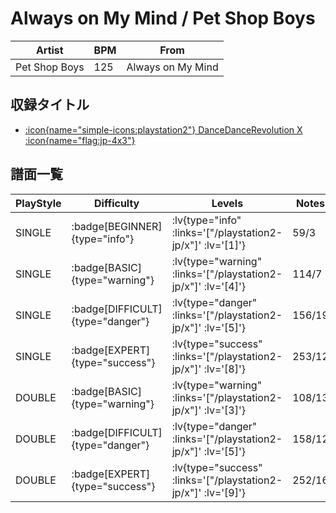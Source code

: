 # Always on My Mind / Pet Shop Boys

|Artist|BPM|From|
|------|---|----|
|Pet Shop Boys|125|Always on My Mind|

## 収録タイトル

- [ :icon{name="simple-icons:playstation2"} DanceDanceRevolution X :icon{name="flag:jp-4x3"} ](/playstation2-jp/x)

## 譜面一覧

|PlayStyle|Difficulty|Levels|Notes|Movie|
|---------|----------|------|-----|-----|
|SINGLE| :badge[BEGINNER]{type="info"} | :lv{type="info" :links='["/playstation2-jp/x"]' :lv='[1]'} |59/3||
|SINGLE| :badge[BASIC]{type="warning"} | :lv{type="warning" :links='["/playstation2-jp/x"]' :lv='[4]'} |114/7||
|SINGLE| :badge[DIFFICULT]{type="danger"} | :lv{type="danger" :links='["/playstation2-jp/x"]' :lv='[5]'} |156/19||
|SINGLE| :badge[EXPERT]{type="success"} | :lv{type="success" :links='["/playstation2-jp/x"]' :lv='[8]'} |253/12||
|DOUBLE| :badge[BASIC]{type="warning"} | :lv{type="warning" :links='["/playstation2-jp/x"]' :lv='[3]'} |108/13||
|DOUBLE| :badge[DIFFICULT]{type="danger"} | :lv{type="danger" :links='["/playstation2-jp/x"]' :lv='[5]'} |158/12||
|DOUBLE| :badge[EXPERT]{type="success"} | :lv{type="success" :links='["/playstation2-jp/x"]' :lv='[9]'} |252/16||
